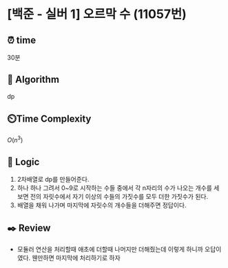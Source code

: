 # [백준 - 실버 1] 오르막 수 (11057번)

## ⏰ **time**

30분

## :pushpin: **Algorithm**

dp

## ⏲️**Time Complexity**

$O(n^3)$

## :round_pushpin: **Logic**

1. 2차배열로 dp를 만들어준다.
2. 하나 하나 그려서 0~9로 시작하는 수들 중에서 각 n자리의 수가 나오는 개수를 세보면 전의 자릿수에서 자기 이상의 수들의 가짓수를 모두 더한 가짓수가 된다.
3. 배열을 채워 나가며 마지막에 자릿수의 개수들을 더해주면 정답이다.

## :black_nib: **Review**

- 모듈러 연산을 처리할때 애초에 더할때 나머지만 더해줬는데 이렇게 하니까 오답이였다. 웬만하면 마지막에 처리하기로 하자
